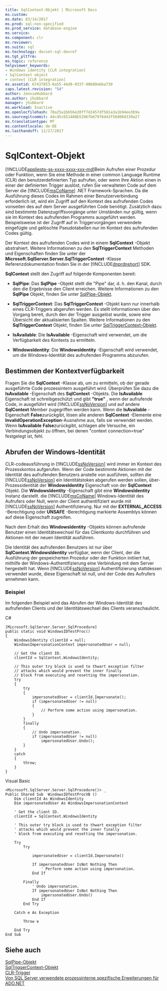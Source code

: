 ```yaml
---
title: SqlContext-Objekt | Microsoft Docs
ms.custom: 
ms.date: 03/14/2017
ms.prod: sql-non-specified
ms.prod_service: database-engine
ms.service: 
ms.component: clr
ms.reviewer: 
ms.suite: sql
ms.technology: docset-sql-devref
ms.tgt_pltfrm: 
ms.topic: reference
helpviewer_keywords:
- Windows identity [CLR integration]
- SqlContext object
- context [CLR integration]
ms.assetid: 67437853-8a55-44d9-9337-90689ebba730
caps.latest.revision: "54"
author: JennieHubbard
ms.author: jhubbard
manager: jhubbard
ms.workload: Inactive
ms.openlocfilehash: 70a25a1b656e20ff7d2457df581a3a1b94ee3b9a
ms.sourcegitcommit: 44cd5c651488b5296fb679f6d43f50d068339a27
ms.translationtype: MT
ms.contentlocale: de-DE
ms.lasthandoff: 11/17/2017
---
```

# <a name="sqlcontext-object"></a>SqlContext-Objekt
[!INCLUDE[appliesto-ss-xxxx-xxxx-xxx-md](../../includes/appliesto-ss-xxxx-xxxx-xxx-md.md)]Beim Aufrufen einer Prozedur oder Funktion, wenn Sie eine Methode in einer common Language Runtime (CLR) den benutzerdefinierten Typ aufrufen, oder wenn Ihre Aktion einen in einer der definierten Trigger auslöst, rufen Sie verwalteten Code auf dem Server die [!INCLUDE[msCoName](../../includes/msconame-md.md)] .NET Framework-Sprachen. Da die Ausführung dieses Codes im Rahmen einer Benutzerverbindung erforderlich ist, wird ein Zugriff auf den Kontext des aufrufenden Codes vonseiten des auf dem Server ausgeführten Code benötigt. Zusätzlich dazu sind bestimmte Datenzugriffsvorgänge unter Umständen nur gültig, wenn sie im Kontext des aufrufenden Programms ausgeführt werden. Beispielsweise ist der Zugriff auf in Triggervorgängen verwendete eingefügte und gelöschte Pseudotabellen nur im Kontext des aufrufenden Codes gültig.  
  
 Der Kontext des aufrufenden Codes wird in einem **SqlContext** -Objekt abstrahiert. Weitere Informationen zu den **SqlTriggerContext** Methoden und Eigenschaften finden Sie unter der **Microsoft.SqlServer.Server.SqlTriggerContext** -Klasse Referenzdokumentation finden Sie in der [!INCLUDE[dnprdnshort](../../includes/dnprdnshort-md.md)] SDK.  
  
 **SqlContext** stellt den Zugriff auf folgende Komponenten bereit:  
  
-   **SqlPipe**: Das **SqlPipe** -Objekt stellt die "Pipe" dar, d. h. den Kanal, durch den die Ergebnisse den Client erreichen. Weitere Informationen zu den **SqlPipe** Objekt, finden Sie unter [SqlPipe-Objekt](../../relational-databases/clr-integration-data-access-in-process-ado-net/sqlpipe-object.md).  
  
-   **SqlTriggerContext**: Das **SqlTriggerContext** -Objekt kann nur innerhalb eines CLR-Triggers abgerufen werden. Es stellt Informationen über den Vorgang bereit, durch den der Trigger ausgelöst wurde, sowie eine Übersicht der aktualisierten Spalten. Weitere Informationen zu den **SqlTriggerContext** Objekt, finden Sie unter [SqlTriggerContext-Objekt](../../relational-databases/clr-integration-data-access-in-process-ado-net/sqltriggercontext-object.md).  
  
-   **IsAvailable**: Die **IsAvailable** -Eigenschaft wird verwendet, um die Verfügbarkeit des Kontexts zu ermitteln.  
  
-   **WindowsIdentity**: Die **WindowsIdentity** -Eigenschaft wird verwendet, um die Windows-Identität des aufrufenden Programms abzurufen.  
  
## <a name="determining-context-availability"></a>Bestimmen der Kontextverfügbarkeit  
 Fragen Sie die **SqlContext** -Klasse ab, um zu ermitteln, ob der gerade ausgeführte Code prozessintern ausgeführt wird. Überprüfen Sie dazu die **IsAvailable** -Eigenschaft des **SqlContext** -Objekts. Die **IsAvailable** Eigenschaft ist schreibgeschützt und gibt **"true"** , wenn der aufrufende Code, in ausgeführt wird [!INCLUDE[ssNoVersion](../../includes/ssnoversion-md.md)] und auf andere **SqlContext** Member zugegriffen werden kann. Wenn die **IsAvailable** -Eigenschaft **False**zurückgibt, lösen alle anderen **SqlContext** -Elemente eine **InvalidOperationException**-Ausnahme aus, falls sie verwendet werden. Wenn **IsAvailable** **False**zurückgibt, schlagen alle Versuche, ein Verbindungsobjekt zu öffnen, bei denen "context connection=true" festgelegt ist, fehl.  
  
## <a name="retrieving-windows-identity"></a>Abrufen der Windows-Identität  
 CLR-codeausführung in [!INCLUDE[ssNoVersion](../../includes/ssnoversion-md.md)] wird immer im Kontext des Prozesskontos aufgerufen. Wenn der Code bestimmte Aktionen mit der Identität des aufrufenden Benutzers anstelle von ausführen, sollten die [!INCLUDE[ssNoVersion](../../includes/ssnoversion-md.md)] ein Identitätstoken abgerufen werden sollen, über-Prozessidentität der **WindowsIdentity** Eigenschaft von der  **SqlContext** Objekt. Die **WindowsIdentity** -Eigenschaft gibt eine **WindowsIdentity** Instanz darstellt. die [!INCLUDE[msCoName](../../includes/msconame-md.md)] Windows-Identität des Aufrufers oder Null, wenn der Client authentifiziert wurde mit [!INCLUDE[ssNoVersion](../../includes/ssnoversion-md.md)] Authentifizierung. Nur mit der **EXTERNAL_ACCESS** -Berechtigung oder **UNSAFE** -Berechtigung markierte Assemblys können auf diese Eigenschaft zugreifen.  
  
 Nach dem Erhalt des **WindowsIdentity** -Objekts können aufrufende Benutzer einen Identitätswechsel für das Clientkonto durchführen und Aktionen mit der neuen Identität ausführen.  
  
 Die Identität des aufrufenden Benutzers ist nur über **SqlContext.WindowsIdentity** verfügbar, wenn der Client, der die Ausführung der gespeicherten Prozedur oder der Funktion initiiert hat, mithilfe der Windows-Authentifizierung eine Verbindung mit dem Server hergestellt hat. Wenn [!INCLUDE[ssNoVersion](../../includes/ssnoversion-md.md)] Authentifizierung stattdessen verwendet wurde, diese Eigenschaft ist null, und der Code des Aufrufers annehmen kann.  
  
### <a name="example"></a>Beispiel  
 Im folgenden Beispiel wird das Abrufen der Windows-Identität des aufrufenden Clients und der Identitätswechsel des Clients veranschaulicht.  
  
 C#  
  
```  
[Microsoft.SqlServer.Server.SqlProcedure]  
public static void WindowsIDTestProc()  
{  
    WindowsIdentity clientId = null;  
    WindowsImpersonationContext impersonatedUser = null;  
  
    // Get the client ID.  
    clientId = SqlContext.WindowsIdentity;  
  
    // This outer try block is used to thwart exception filter   
    // attacks which would prevent the inner finally   
    // block from executing and resetting the impersonation.  
    try  
    {  
        try  
        {  
            impersonatedUser = clientId.Impersonate();  
            if (impersonatedUser != null)  
            {  
                // Perform some action using impersonation.  
            }  
        }  
        finally  
        {  
            // Undo impersonation.  
            if (impersonatedUser != null)  
                impersonatedUser.Undo();  
        }  
    }  
    catch  
    {  
        throw;  
    }  
}  
```  
  
 Visual Basic  
  
```  
<Microsoft.SqlServer.Server.SqlProcedure()> _  
Public Shared Sub  WindowsIDTestProcVB ()  
    Dim clientId As WindowsIdentity  
    Dim impersonatedUser As WindowsImpersonationContext  
  
    ' Get the client ID.  
    clientId = SqlContext.WindowsIdentity  
  
    ' This outer try block is used to thwart exception filter   
    ' attacks which would prevent the inner finally   
    ' block from executing and resetting the impersonation.  
  
    Try  
        Try  
  
            impersonatedUser = clientId.Impersonate()  
  
            If impersonatedUser IsNot Nothing Then  
                ' Perform some action using impersonation.  
            End If  
  
        Finally  
            ' Undo impersonation.  
            If impersonatedUser IsNot Nothing Then  
                impersonatedUser.Undo()  
            End If  
        End Try  
  
    Catch e As Exception  
  
        Throw e  
  
    End Try  
End Sub  
```  
  
## <a name="see-also"></a>Siehe auch  
 [SqlPipe-Objekt](../../relational-databases/clr-integration-data-access-in-process-ado-net/sqlpipe-object.md)   
 [SqlTriggerContext-Objekt](../../relational-databases/clr-integration-data-access-in-process-ado-net/sqltriggercontext-object.md)   
 [CLR-Trigger](http://msdn.microsoft.com/library/302a4e4a-3172-42b6-9cc0-4a971ab49c1c)   
 [Von SQL Server verwendete prozessinterne spezifische Erweiterungen für ADO.NET](../../relational-databases/clr-integration-data-access-in-process-ado-net/sql-server-in-process-specific-extensions-to-ado-net.md)  
  
  
